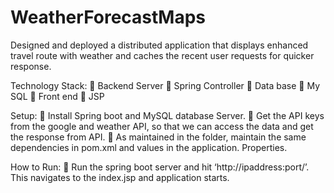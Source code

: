 # WeatherForecastMaps
Designed and deployed a distributed application that displays enhanced travel route with weather and caches the recent user requests for quicker response.

Technology Stack:
 Backend Server  Spring Controller
 Data base  My SQL
 Front end  JSP

Setup:
 Install Spring boot and MySQL database Server.
 Get the API keys from the google and weather API, so that we can access the data and get the response from API.
 As maintained in the folder, maintain the same dependencies in pom.xml and values in the application. Properties.

How to Run:
 Run the spring boot server and hit ‘http://ipaddress:port/’. This navigates to the index.jsp and application starts.

